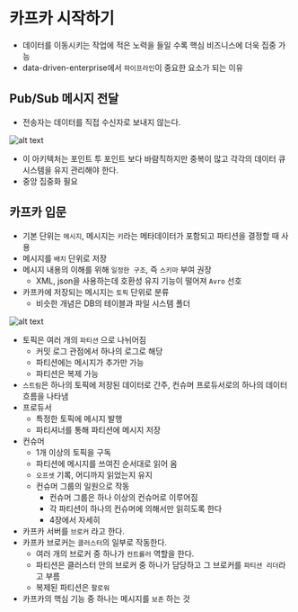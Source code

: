 # 카프카 시작하기

- 데이터를 이동시키는 작업에 적은 노력을 들일 수록 핵심 비즈니스에 더욱 집중 가능
- data-driven-enterprise에서 `파이프라인`이 중요한 요소가 되는 이유

## Pub/Sub 메시지 전달

- 전송자는 데이터를 직접 수신자로 보내지 않는다.

![alt text](image.png)

- 이 아키텍처는 포인트 투 포인트 보다 바람직하지만 중복이 많고 각각의 데이터 큐 시스템을 유지 관리해야 한다.
- 중앙 집중화 필요

## 카프카 입문

- 기본 단위는 `메시지`, 메시지는 `키`라는 메타데이터가 포함되고 파티션을 결정할 때 사용
- 메시지를 `배치` 단위로 저장
- 메시지 내용의 이해를 위해 `일정한 구조`, 즉 `스키마` 부여 권장
    - XML, json을 사용하는데 호환성 유지 기능이 떨어져 `Avro` 선호
- 카프카에 저장되는 메시지는 `토픽` 단위로 분류
    - 비슷한 개념은 DB의 테이블과 파일 시스템 폴더

![alt text](image-1.png)

- 토픽은 여러 개의 `파티션` 으로 나뉘어짐
    - 커밋 로그 관점에서 하나의 로그로 해당
    - 파티션에는 메시지가 추가만 가능
    - 파티션은 복제 가능
- `스트림`은 하나의 토픽에 저장된 데이터로 간주, 컨슈머 프로듀서로의 하나의 데이터 흐름을 나타냄
- 프로듀서
    - 특정한 토픽에 메시지 발행
    - 파티셔너를 통해 파티션에 메시지 저장
- 컨슈머
    - 1개 이상의 토픽을 구독
    - 파티션에 메시지를 쓰여진 순서대로 읽어 옴
    - `오프셋` 기록, 어디까지 읽었는지 유지
    - 컨슈머 그룹의 일원으로 작동
        - 컨슈머 그룹은 하나 이상의 컨슈머로 이루어짐
        - 각 파티션이 하나의 컨슈머에 의해서만 읽히도록 한다
        - 4장에서 자세히
- 카프카 서버를 `브로커` 라고 한다.
- 카프카 브로커는 `클러스터`의 일부로 작동한다.
    - 여러 개의 브로커 중 하나가 `컨트롤러` 역할을 한다.
    - 파티션은 클러스터 안의 브로커 중 하나가 담당하고 그 브로커를 `파티션 리더`라고 부름
    - 복제된 파티션은 `팔로워`
- 카프카의 핵심 기능 중 하나는 메시지를 `보존` 하는 것
